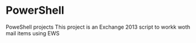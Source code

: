 # PowerShell
PoweShell projects
This project is an Exchange 2013 script to workk woth mail items using EWS
